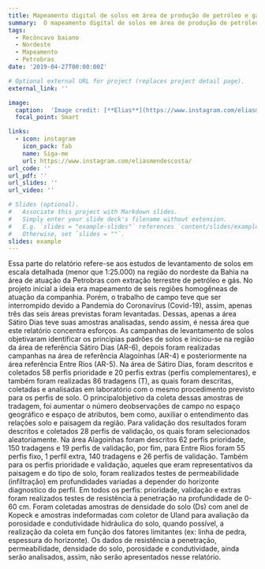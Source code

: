 ```yaml
---
title: Mapeamento digital de solos em área de produção de petróleo e gás - Bahia
summary:  O mapeamento digital de solos em área de produção de petróleo e gás - Bahia é um projeto coordenado pelo professor [Marcos Bacis Ceddia](http://lattes.cnpq.br/2115137917689655). O projeto integra métodos e técnicas tradicionais (área de referência) e digitais de mapeamento de solo, utilizando novas ferramentas de caracterização de solos.
tags:
  - Recôncavo baiano
  - Nordeste
  - Mapeamento
  - Petrobras
date: '2019-04-27T00:00:00Z'

# Optional external URL for project (replaces project detail page).
external_link: ''

image:
  caption:  'Image credit: [**Elias**](https://www.instagram.com/eliasmendescosta/?hl=pt-br)'
  focal_point: Smart

links:
  - icon: instagram
    icon_pack: fab
    name: Siga-me
    url: https://www.instagram.com/eliasmendescosta/
url_code: ''
url_pdf: ''
url_slides: ''
url_video: ''

# Slides (optional).
#   Associate this project with Markdown slides.
#   Simply enter your slide deck's filename without extension.
#   E.g. `slides = "example-slides"` references `content/slides/example-slides.md`.
#   Otherwise, set `slides = ""`.
slides: example
---
```


Essa parte do relatório refere-se aos estudos de levantamento de solos em escala detalhada (menor que 1:25.000) na região do nordeste da Bahia na área de atuação da Petrobras com extração terrestre de petróleo e gás. No projeto inicial a ideia era mapeamento de seis regiões homogêneas de atuação da companhia. Porém, o trabalho de campo teve que ser interrompido devido a Pandemia do Coronavírus (Covid-19), assim, apenas três das seis áreas previstas foram levantadas. Dessas, apenas a área Sátiro Dias teve suas amostras analisadas, sendo assim, é nessa área que este relatório concentra esforços. 
As campanhas de levantamento de solos objetivaram identificar os principias padrões de solos e iniciou-se na região da área de referência Sátiro Dias (AR-6), depois foram realizadas campanhas na área de referência Alagoinhas (AR-4) e posteriormente na área referência Entre Rios (AR-5). Na área de Sátiro Dias, foram descritos e coletados 58 perfis prioridade e 20 perfis extras (perfis complementares), e também foram realizadas 86 tradagens (T), as quais foram descritas, coletadas e analisadas em laboratório com o mesmo procedimento previsto para os perfis de solo. O principalobjetivo da  coleta dessas amostras de tradagem, foi aumentar o número deobservações de campo no espaço geográfico e espaço de atributos, bem como, auxiliar o entendimento das relações solo e paisagem da região. Para validação dos resultados foram descritos e coletados 28 perfis de validação, os quais foram selecionados aleatoriamente.
Na área Alagoinhas foram descritos 62 perfis prioridade, 150 tradagens e 19 perfis de validação, por fim, para Entre Rios foram 55 perfis fixo, 1 perfil extra, 140 tradagens e 26 perfis de validação. Também para os perfis prioridade e validação, aqueles que eram representativos da paisagem e do tipo de solo, foram realizados testes de permeabilidade (infiltração) em profundidades variadas a depender do horizonte diagnostico do perfil. Em todos os perfis: prioridade, validação e extras foram realizados testes de resistência à penetração na profundidade de 0-60 cm. Foram coletadas amostras de densidade do solo (Ds) com anel de Kopeck e amostras indeformadas com coletor de Uland para avaliação da porosidade e condutividade hidráulica do solo, quando possível, a realização da coleta em função dos fatores limitantes (ex: linha de pedra, espessura do horizonte). Os dados de resistência a penetração, permeabilidade, densidade do solo, porosidade e condutividade, ainda serão analisados, assim, não serão apresentados nesse relatório.